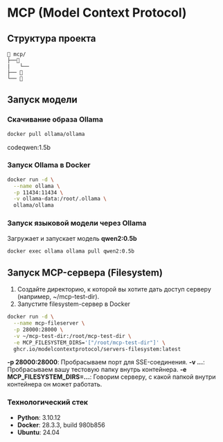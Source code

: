 # MCP (Model Context Protocol)

## Структура проекта
```
📁 mcp/
├──📁  
|   └── 
├── 📝 
└── 📝 
```

## Запуск модели
### Скачивание образа Ollama
```bash
docker pull ollama/ollama
```
codeqwen:1.5b

### Запуск Ollama в Docker
```bash
docker run -d \
  --name ollama \
  -p 11434:11434 \
  -v ollama-data:/root/.ollama \
  ollama/ollama
```

### Запуск языковой модели через Ollama
Загружает и запускает модель **qwen2:0.5b**
```bash
docker exec ollama ollama pull qwen2:0.5b
```

## Запуск MCP-сервера (Filesystem)
1. Создайте директорию, к которой вы хотите дать доступ серверу (например, ~/mcp-test-dir).
2. Запустите filesystem-сервер в Docker

```bash
docker run -d \
  --name mcp-fileserver \
  -p 28000:28000 \
  -v ~/mcp-test-dir:/root/mcp-test-dir \
  -e MCP_FILESYSTEM_DIRS='["/root/mcp-test-dir"]' \
  ghcr.io/modelcontextprotocol/servers-filesystem:latest
```

**-p 28000:28000**: Пробрасываем порт для SSE-соединения.
**-v ...**: Пробрасываем вашу тестовую папку внутрь контейнера.
**-e MCP_FILESYSTEM_DIRS=...**: Говорим серверу, с какой папкой внутри контейнера он может работать.

### Технологический стек
- **Python**: 3.10.12
- **Docker**: 28.3.3, build 980b856
- **Ubuntu**: 24.04
